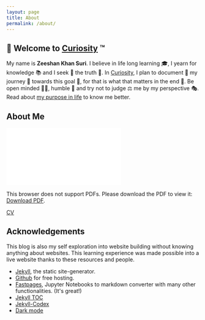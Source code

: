 ```yaml
---
layout: page
title: About
permalink: /about/
---
```


## :wave: Welcome to [Curiosity]({{site.baseurl}}) :tm:

My name is **Zeeshan Khan Suri**. I believe in life long learning :mortar_board:, I yearn for knowledge :books: and I seek :eyes: the truth :microscope:. In [Curiosity]({{site.baseurl}}), I plan to document :pencil: my journey :roller_coaster: towards this goal :dart:, for that is what that matters in the end :rocket:. Be open minded :haircut_woman:, humble :speak_no_evil:  and try not to judge :balance_scale: me by my perspective :performing_arts:. Read about [my purpose in life](https://zshn25.github.io/purpose/#my-purpose) to know me better.


## About Me

<object data="{{site.baseurl}}/images/CV.pdf" type="application/pdf" width="100%" height="700px">
    <embed src="{{site.baseurl}}/images/CV.pdf">
        <p>This browser does not support PDFs. Please download the PDF to view it: <a href="{{site.baseurl}}/images/CV.pdf">Download PDF</a>.</p>
    </embed>
</object>
<a href="{{site.baseurl}}/images/CV.pdf" target="_blank">CV</a>




## Acknowledgements

This blog is also my self exploration into website building without knowing anything about websites. This learning experience was made possible into a live website thanks to these resources and people.

- [Jekyll](), the static site-generator.
- [Github]() for free hosting.
- [Fastpages](), Jupyter Notebooks to markdown converter with many other functionalities. (It's great!)
- [Jekyll TOC](https://github.com/allejo/jekyll-toc)
- [Jekyll-Codex](jekyllcodex.org)
- [Dark mode](https://prudhvirampey.com/blog/colours/jekyll/css/fastpages/2020/10/30/hello-dark-mode.html)
